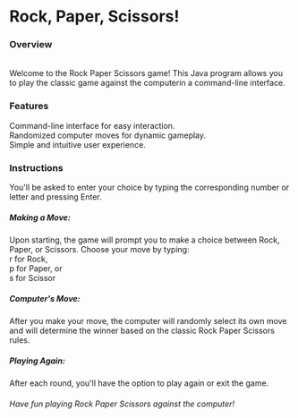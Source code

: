 <h1>Rock, Paper, Scissors!</h1>
<h3>Overview</h3><br>
Welcome to the Rock Paper Scissors game! This Java program allows you to play the classic game against the computerin a command-line interface.

<h3>Features</h3>
Command-line interface for easy interaction.<br>
Randomized computer moves for dynamic gameplay.<br>
Simple and intuitive user experience.<br>

<h3>Instructions</h3>
You'll be asked to enter your choice by typing the corresponding number or letter and pressing Enter.
<h5>Making a Move:</h5>
Upon starting, the game will prompt you to make a choice between Rock, Paper, or Scissors.
Choose your move by typing:<br>
r for Rock,<br>
p for Paper, or<br>
s for Scissor<br>

<h5>Computer's Move:</h5>
After you make your move, the computer will randomly select its own move and will determine the winner based on the classic Rock Paper Scissors rules.

<h5>Playing Again:</h5>
After each round, you'll have the option to play again or exit the game.
<br>
<h6>Have fun playing Rock Paper Scissors against the computer!</h6>

